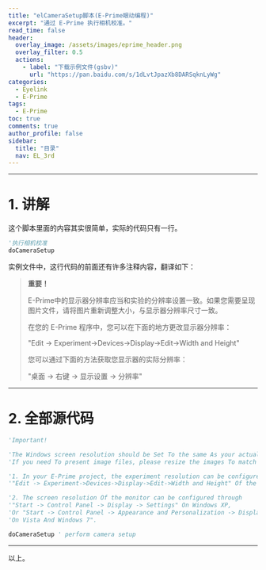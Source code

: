```yaml
---
title: "elCameraSetup脚本(E-Prime眼动编程)"
excerpt: "通过 E-Prime 执行相机校准。"
read_time: false
header:
  overlay_image: /assets/images/eprime_header.png
  overlay_filter: 0.5
  actions:
    - label: "下载示例文件(gsbv)"
      url: "https://pan.baidu.com/s/1dLvtJpazXb8DARSqknLyWg"
categories:
  - Eyelink
  - E-Prime
tags:
  - E-Prime
toc: true
comments: true
author_profile: false
sidebar:
  title: "目录"
  nav: EL_3rd
---
```


---

# 1. 讲解

这个脚本里面的内容其实很简单，实际的代码只有一行。

~~~ vb
'执行相机校准
doCameraSetup 
~~~

实例文件中，这行代码的前面还有许多注释内容，翻译如下：

> **重要！**
> 
> E-Prime中的显示器分辨率应当和实验的分辨率设置一致。如果您需要呈现图片文件，请将图片重新调整大小，与显示器分辨率尺寸一致。
> 
> 在您的 E-Prime 程序中，您可以在下面的地方更改显示器分辨率：
>  
> "Edit -> Experiment->Devices->Display->Edit->Width and Height"
> 
> 您可以通过下面的方法获取您显示器的实际分辨率：
> 
> "桌面 -> 右键 -> 显示设置 -> 分辨率"

---

# 2. 全部源代码

~~~ vb
'Important! 

'The Windows screen resolution should be Set To the same As your actual experiment resolution. 
'If you need To present image files, please resize the images To match the experiment resolution.

'1. In your E-Prime project, the experiment resolution can be configured through 
'"Edit -> Experiment->Devices->Display->Edit->Width and Height" Of the display device.

'2. The screen resolution Of the monitor can be configured through 
'"Start -> Control Panel -> Display -> Settings" On Windows XP, 
'Or "Start -> Control Panel -> Appearance and Personalization -> Display -> Adjust screen resolution" 
'On Vista And Windows 7".

doCameraSetup ' perform camera setup
~~~

---

以上。